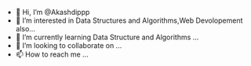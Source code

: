 - 👋 Hi, I’m @Akashdippp
- 👀 I’m interested in Data Structures and Algorithms,Web Devolopement also...
- 🌱 I’m currently learning Data Structure and Algorithms ...
- 💞️ I’m looking to collaborate on ...
- 📫 How to reach me ...

<!---
Akashdippp/Akashdippp is a ✨ special ✨ repository because its `README.md` (this file) appears on your GitHub profile.
You can click the Preview link to take a look at your changes.
--->
